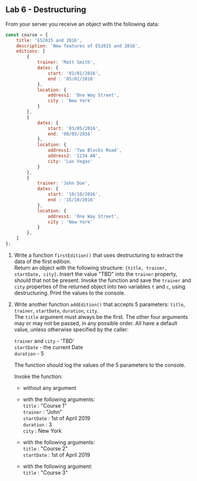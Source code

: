 ## Lab 6 - Destructuring

From your server you receive an object with the following data:

```javascript
const course = {
	title: 'ES2015 and 2016',
	description: 'New features of ES2015 and 2016',
	editions: [
		{
			trainer: 'Matt Smith',
			dates: {
				start: '01/01/2016',
				end : '05/01/2016'
			},
			location: {
				address1: 'One Way Street',
				city : 'New York'
			}
		},
		{
			dates: {
				start: '03/05/2016',
				end: '08/05/2016'
			},
			location: {
				address1: 'Two Blocks Road',
				address2: '1234 AB',
				city: 'Las Vegas'
			}
		},
		{
			trainer: 'John Doe',
			dates: {
				start: '10/10/2016',
				end : '15/10/2016'
			},
			location: {
				address1: 'One Way Street',
				city : 'New York'
			}
		},
	]
};
```

1. 	Write a function ```firstEdition()``` that uses destructuring to extract the data of the first edition.  
	Return an object with the following structure: ```{title, trainer, startDate, city}```.
	Insert the value "TBD" into the ```trainer``` property, should that not be present.
	Invoke the function and save the ```trainer``` and ```city``` properties of the returned object into two variables ```t``` and ```c```, using destructuring.
	Print the values to the console.

1. Write another function ```addEdition()``` that accepts 5 parameters: ```title```, ```trainer```, ```startDate```, ```duration```, ```city```.  
The ```title``` argument must always be the first. The other four arguments may or may not be passed, in any possible order.  All have a default value, unless otherwise specified by the caller:

	```trainer``` and ```city``` - 'TBD'  
	```startDate``` - the current Date  
	```duration``` - 5  

	The function should log the values of the 5 parameters to the console.

	Invoke the function:
	* without any argument  

	* with the following arguments:  
		```title``` : "Course 1"  
		```trainer``` : "John"  
		```startDate``` : 1st of April 2019  
		```duration``` : 3  
		```city``` : New York  

	* with the following arguments:  
		```title``` : "Course 2"  
		```startDate``` : 1st of April 2019  

	* with the following argument:  
		```title``` : "Course 3"
